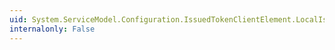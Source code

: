 ```yaml
---
uid: System.ServiceModel.Configuration.IssuedTokenClientElement.LocalIssuerChannelBehaviors
internalonly: False
---
```

